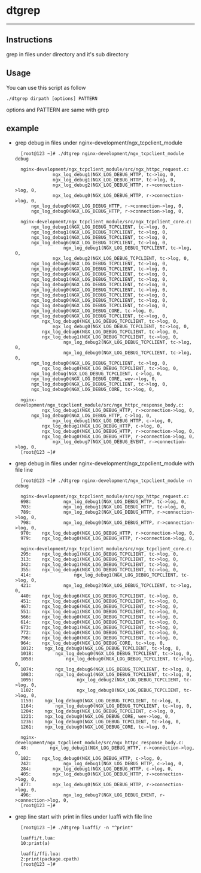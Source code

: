# dtgrep
---
## Instructions

grep in files under directory and it's sub directory

## Usage

You can use this script as follow

	./dtgrep dirpath [options] PATTERN

options and PATTERN are same with grep

## example

- grep debug in files under nginx-development/ngx_tcpclient_module

		[root@123 ~]# ./dtgrep nginx-development/ngx_tcpclient_module debug
		
		nginx-development/ngx_tcpclient_module/src/ngx_httpc_request.c:
		            ngx_log_debug1(NGX_LOG_DEBUG_HTTP, tc->log, 0,
		            ngx_log_debug1(NGX_LOG_DEBUG_HTTP, tc->log, 0,
		            ngx_log_debug2(NGX_LOG_DEBUG_HTTP, r->connection->log, 0,
		            ngx_log_debug0(NGX_LOG_DEBUG_HTTP, r->connection->log, 0,
		    ngx_log_debug0(NGX_LOG_DEBUG_HTTP, r->connection->log, 0,
		    ngx_log_debug0(NGX_LOG_DEBUG_HTTP, r->connection->log, 0,
		
		nginx-development/ngx_tcpclient_module/src/ngx_tcpclient_core.c:
		    ngx_log_debug1(NGX_LOG_DEBUG_TCPCLIENT, tc->log, 0,
		    ngx_log_debug1(NGX_LOG_DEBUG_TCPCLIENT, tc->log, 0,
		    ngx_log_debug1(NGX_LOG_DEBUG_TCPCLIENT, tc->log, 0,
		    ngx_log_debug6(NGX_LOG_DEBUG_TCPCLIENT, tc->log, 0,
		                ngx_log_debug1(NGX_LOG_DEBUG_TCPCLIENT, tc->log, 0,
		            ngx_log_debug2(NGX_LOG_DEBUG_TCPCLIENT, tc->log, 0,
		    ngx_log_debug6(NGX_LOG_DEBUG_TCPCLIENT, tc->log, 0,
		    ngx_log_debug6(NGX_LOG_DEBUG_TCPCLIENT, tc->log, 0,
		    ngx_log_debug6(NGX_LOG_DEBUG_TCPCLIENT, tc->log, 0,
		    ngx_log_debug1(NGX_LOG_DEBUG_TCPCLIENT, tc->log, 0,
		    ngx_log_debug0(NGX_LOG_DEBUG_TCPCLIENT, tc->log, 0,
		    ngx_log_debug0(NGX_LOG_DEBUG_TCPCLIENT, tc->log, 0,
		    ngx_log_debug1(NGX_LOG_DEBUG_TCPCLIENT, tc->log, 0,
		    ngx_log_debug0(NGX_LOG_DEBUG_TCPCLIENT, tc->log, 0,
		    ngx_log_debug0(NGX_LOG_DEBUG_TCPCLIENT, tc->log, 0,
		    ngx_log_debug0(NGX_LOG_DEBUG_CORE, tc->log, 0,
		    ngx_log_debug0(NGX_LOG_DEBUG_TCPCLIENT, tc->log, 0,
		        ngx_log_debug0(NGX_LOG_DEBUG_TCPCLIENT, tc->log, 0,
		            ngx_log_debug0(NGX_LOG_DEBUG_TCPCLIENT, tc->log, 0,
		        ngx_log_debug6(NGX_LOG_DEBUG_TCPCLIENT, tc->log, 0,
		        ngx_log_debug1(NGX_LOG_DEBUG_TCPCLIENT, tc->log, 0,
		                ngx_log_debug2(NGX_LOG_DEBUG_TCPCLIENT, tc->log, 0,
		                ngx_log_debug0(NGX_LOG_DEBUG_TCPCLIENT, tc->log, 0,
		    ngx_log_debug0(NGX_LOG_DEBUG_TCPCLIENT, tc->log, 0,
		        ngx_log_debug0(NGX_LOG_DEBUG_TCPCLIENT, tc->log, 0,
		    ngx_log_debug(NGX_LOG_DEBUG_TCPCLIENT, c->log, 0,
		    ngx_log_debug0(NGX_LOG_DEBUG_CORE, wev->log, 0,
		    ngx_log_debug0(NGX_LOG_DEBUG_TCPCLIENT, tc->log, 0,
		    ngx_log_debug0(NGX_LOG_DEBUG_CORE, tc->log, 0,
		
		nginx-development/ngx_tcpclient_module/src/ngx_httpc_response_body.c:
		        ngx_log_debug1(NGX_LOG_DEBUG_HTTP, r->connection->log, 0,
		    ngx_log_debug0(NGX_LOG_DEBUG_HTTP, c->log, 0,
		            ngx_log_debug1(NGX_LOG_DEBUG_HTTP, c->log, 0,
		        ngx_log_debug1(NGX_LOG_DEBUG_HTTP, c->log, 0,
		        ngx_log_debug0(NGX_LOG_DEBUG_HTTP, r->connection->log, 0,
		        ngx_log_debug0(NGX_LOG_DEBUG_HTTP, r->connection->log, 0,
		            ngx_log_debug7(NGX_LOG_DEBUG_EVENT, r->connection->log, 0,
		[root@123 ~]# 

- grep debug in files under nginx-development/ngx_tcpclient_module with file line

		[root@123 ~]# ./dtgrep nginx-development/ngx_tcpclient_module -n debug
		
		nginx-development/ngx_tcpclient_module/src/ngx_httpc_request.c:
		698:            ngx_log_debug1(NGX_LOG_DEBUG_HTTP, tc->log, 0,
		703:            ngx_log_debug1(NGX_LOG_DEBUG_HTTP, tc->log, 0,
		789:            ngx_log_debug2(NGX_LOG_DEBUG_HTTP, r->connection->log, 0,
		798:            ngx_log_debug0(NGX_LOG_DEBUG_HTTP, r->connection->log, 0,
		970:    ngx_log_debug0(NGX_LOG_DEBUG_HTTP, r->connection->log, 0,
		979:    ngx_log_debug0(NGX_LOG_DEBUG_HTTP, r->connection->log, 0,
		
		nginx-development/ngx_tcpclient_module/src/ngx_tcpclient_core.c:
		295:    ngx_log_debug1(NGX_LOG_DEBUG_TCPCLIENT, tc->log, 0,
		313:    ngx_log_debug1(NGX_LOG_DEBUG_TCPCLIENT, tc->log, 0,
		342:    ngx_log_debug1(NGX_LOG_DEBUG_TCPCLIENT, tc->log, 0,
		355:    ngx_log_debug6(NGX_LOG_DEBUG_TCPCLIENT, tc->log, 0,
		414:                ngx_log_debug1(NGX_LOG_DEBUG_TCPCLIENT, tc->log, 0,
		421:            ngx_log_debug2(NGX_LOG_DEBUG_TCPCLIENT, tc->log, 0,
		440:    ngx_log_debug6(NGX_LOG_DEBUG_TCPCLIENT, tc->log, 0,
		451:    ngx_log_debug6(NGX_LOG_DEBUG_TCPCLIENT, tc->log, 0,
		467:    ngx_log_debug6(NGX_LOG_DEBUG_TCPCLIENT, tc->log, 0,
		551:    ngx_log_debug1(NGX_LOG_DEBUG_TCPCLIENT, tc->log, 0,
		566:    ngx_log_debug0(NGX_LOG_DEBUG_TCPCLIENT, tc->log, 0,
		614:    ngx_log_debug0(NGX_LOG_DEBUG_TCPCLIENT, tc->log, 0,
		673:    ngx_log_debug1(NGX_LOG_DEBUG_TCPCLIENT, tc->log, 0,
		772:    ngx_log_debug0(NGX_LOG_DEBUG_TCPCLIENT, tc->log, 0,
		796:    ngx_log_debug0(NGX_LOG_DEBUG_TCPCLIENT, tc->log, 0,
		964:    ngx_log_debug0(NGX_LOG_DEBUG_CORE, tc->log, 0,
		1012:    ngx_log_debug0(NGX_LOG_DEBUG_TCPCLIENT, tc->log, 0,
		1018:        ngx_log_debug0(NGX_LOG_DEBUG_TCPCLIENT, tc->log, 0,
		1058:            ngx_log_debug0(NGX_LOG_DEBUG_TCPCLIENT, tc->log, 0,
		1074:        ngx_log_debug6(NGX_LOG_DEBUG_TCPCLIENT, tc->log, 0,
		1083:        ngx_log_debug1(NGX_LOG_DEBUG_TCPCLIENT, tc->log, 0,
		1095:                ngx_log_debug2(NGX_LOG_DEBUG_TCPCLIENT, tc->log, 0,
		1102:                ngx_log_debug0(NGX_LOG_DEBUG_TCPCLIENT, tc->log, 0,
		1159:    ngx_log_debug0(NGX_LOG_DEBUG_TCPCLIENT, tc->log, 0,
		1164:        ngx_log_debug0(NGX_LOG_DEBUG_TCPCLIENT, tc->log, 0,
		1204:    ngx_log_debug(NGX_LOG_DEBUG_TCPCLIENT, c->log, 0,
		1221:    ngx_log_debug0(NGX_LOG_DEBUG_CORE, wev->log, 0,
		1236:    ngx_log_debug0(NGX_LOG_DEBUG_TCPCLIENT, tc->log, 0,
		1261:    ngx_log_debug0(NGX_LOG_DEBUG_CORE, tc->log, 0,
		
		nginx-development/ngx_tcpclient_module/src/ngx_httpc_response_body.c:
		48:        ngx_log_debug1(NGX_LOG_DEBUG_HTTP, r->connection->log, 0,
		182:    ngx_log_debug0(NGX_LOG_DEBUG_HTTP, c->log, 0,
		242:            ngx_log_debug1(NGX_LOG_DEBUG_HTTP, c->log, 0,
		284:        ngx_log_debug1(NGX_LOG_DEBUG_HTTP, c->log, 0,
		405:        ngx_log_debug0(NGX_LOG_DEBUG_HTTP, r->connection->log, 0,
		477:        ngx_log_debug0(NGX_LOG_DEBUG_HTTP, r->connection->log, 0,
		496:            ngx_log_debug7(NGX_LOG_DEBUG_EVENT, r->connection->log, 0,
		[root@123 ~]# 

- grep line start with print in files under luaffi with file line

		[root@123 ~]# ./dtgrep luaffi/ -n "^print"
		
		luaffi/t.lua:
		10:print(a)
		
		luaffi/ffi.lua:
		2:print(package.cpath)
		[root@123 ~]#
